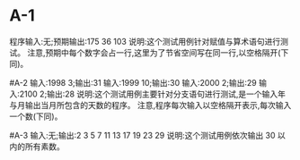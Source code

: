 # A-1
程序输入:无;预期输出:175 36 103
说明:这个测试用例针对赋值与算术语句进行测试。
注意,预期中每个数字会占一行,这里为了节省空间写在同一行,以空格隔开(下同)。

#A-2
输入:1998 3;输出:31
输入:1999 10;输出:30
输入:2000 2;输出:29
输入:2100 2;输出:28
说明:这个测试用例主要针对分支语句进行测试,是一个输入年与月输出当月所包含的天数的程序。
注意,程序每次输入以空格隔开表示,每次输入一个数(下同)。

#A-3
输入:无;输出:2 3 5 7 11 13 17 19 23 29
说明:这个测试用例依次输出 30 以内的所有素数。
